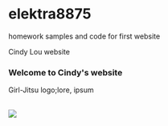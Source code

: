 # elektra8875
homework samples and code for first website
<!doctype html>
<html>
<title>
Website
</title>

<head>
Cindy Lou website

</head>
<script src="website1.js">
</script>
<body>
<h3>Welcome to Cindy's website</h3>

<p>Girl-Jitsu logo;lore, ipsum</p>
<br><img src= "images.png">
</body>

</html>	
